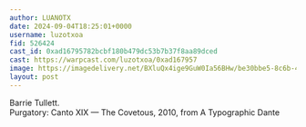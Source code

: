 ```yaml
---
author: LUANOTX
date: 2024-09-04T18:25:01+0000
username: luzotxoa
fid: 526424
cast_id: 0xad16795782bcbf180b479dc53b7b37f8aa89dced
cast: https://warpcast.com/luzotxoa/0xad167957
image: https://imagedelivery.net/BXluQx4ige9GuW0Ia56BHw/be30bbe5-8c6b-4ec9-8d5e-a2daf34bc000/original
layout: post
---
```

Barrie Tullett.  
Purgatory: Canto XIX — The Covetous, 2010, from A Typographic Dante  

<img src='https://imagedelivery.net/BXluQx4ige9GuW0Ia56BHw/be30bbe5-8c6b-4ec9-8d5e-a2daf34bc000/original' alt='' referrerpolicy='no-referrer'/>